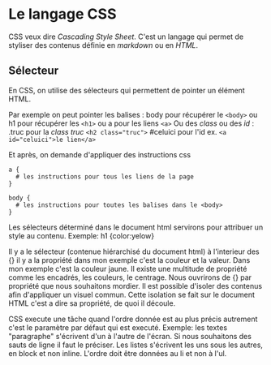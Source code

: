 # Le langage CSS

CSS veux dire *Cascading Style Sheet*. C'est un langage qui permet de styliser des contenus définie en _markdown_ ou en _HTML_. 

##  Sélecteur

En CSS, on utilise des sélecteurs qui permettent de pointer un élément HTML.

Par exemple on peut pointer les balises : body pour récupérer le `<body>` ou h1 pour récupérer les `<h1>` ou 
a pour les liens `<a>`
Ou des _class_ ou des _id_ :
.truc pour la _class truc_ `<h2 class="truc">`
\#celuici pour l'id  ex. `<a id="celuici">le lien</a>`

Et après, on demande d'appliquer des instructions css

```
a {
  # les instructions pour tous les liens de la page
}

body {
  # les instructions pour toutes les balises dans le <body> 
}

```




Les sélecteurs déterminé dans le document html servirons pour attribuer un style au contenu. Exemple: h1 {color:yelow}

Il y a le sélecteur (contenue hiérarchisé du document html) à l'interieur des {} il y a la propriété dans mon exemple c'est la couleur et la valeur. Dans mon exemple c'est la couleur jaune. 
Il existe une multitude de propriété comme les encadrés, les couleurs, le centrage. 
Nous ouvrirons de {} par propriété que nous souhaitons mordier. Il est possible d'isoler des contenus afin d'appliquer un visuel commun. Cette isolation se fait sur le document HTML c'est a dire sa propriété, de quoi il découle. 

CSS execute une tâche quand l'ordre donnée est au plus précis autrement c'est le paramètre par défaut qui est executé. 
Exemple: les textes "paragraphe" s'écrivent d'un à l'autre de l'écran. Si nous souhaitons des sauts de ligne il faut le préciser.
Les listes s'écrivent les uns sous les autres, en block et non inline. L'ordre doit être données au li et non à l'ul. 
